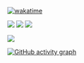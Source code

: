 [![wakatime](https://wakatime.com/badge/user/a6390b24-2f80-4530-817e-517c70a90366.svg)](https://wakatime.com/@a6390b24-2f80-4530-817e-517c70a90366)

![](http://github-readme-streak-stats.herokuapp.com?user=rithviknishad&theme=default&hide_border=true)
![](https://github-profile-summary-cards.vercel.app/api/cards/profile-details?username=rithviknishad)
![](https://github-readme-stats.vercel.app/api?username=rithviknishad&theme=swift&hide_border=false&include_all_commits=true&count_private=true)<br/>

![](https://github-readme-stats.vercel.app/api/wakatime?username=rithviknishad&layout=compact&langs_count=8&custom_title=Most%20Used%20Languages%20🔥&hide_border=true&theme=minimal)

[![GitHub activity graph](https://activity-graph.herokuapp.com/graph?username=rithviknishad&theme=minimal&custom_title=Activity&area=true&hide_border=true)](https://github.com/ashutosh00710/github-readme-activity-graph)
